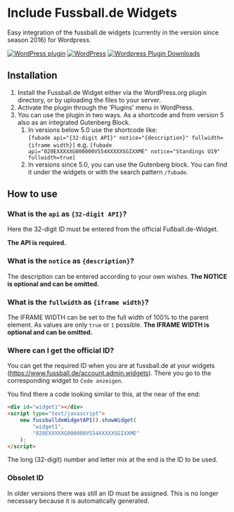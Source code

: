 # Include Fussball.de Widgets

Easy integration of the fussball.de widgets (currently in the version since season 2016) for Wordpress.

[![WordPress plugin](https://img.shields.io/wordpress/plugin/v/include-fussball-de-widgets.svg?style=flat-square)](https://wordpress.org/plugins/include-fussball-de-widgets)
[![WordPress](https://img.shields.io/wordpress/v/include-fussball-de-widgets.svg?style=flat-square)](https://wordpress.org/plugins/include-fussball-de-widgets)
[![Wordpress Plugin Downloads](https://img.shields.io/wordpress/plugin/dt/include-fussball-de-widgets.svg)](https://wordpress.org/plugins/include-fussball-de-widgets)

## Installation

1. Install the Fussball.de Widget either via the WordPress.org plugin directory, or by uploading the files to your server.
1. Activate the plugin through the 'Plugins' menu in WordPress.
1. You can use the plugin in two ways. As a shortcode and from version 5 also as an integrated Gutenberg Block.
   1. In versions below 5.0 use the shortcode like:  
      `[fubade api="{32-digit API}" notice="{description}" fullwidth={iframe width}]`
      e.g. `[fubade api="020EXXXXXG000000VS54XXXXXSGIXXME" notice="Standings U19" fullwidth=true]`
   1. In versions since 5.0, you can use the Gutenberg block. You can find it under the widgets or with the search pattern `/fubade`.

## How to use

### What is the `api` as `{32-digit API}`?

Here the 32-digit ID must be entered from the official Fußball.de-Widget.

**The API is required.**

### What is the `notice` as `{description}`?

The description can be entered according to your own wishes.
**The NOTICE is optional and can be omitted.**

### What is the `fullwidth` as `{iframe width}`?

The IFRAME WIDTH can be set to the full width of 100% to the parent element.
As values are only `true` or `1` possible.
**The IFRAME WIDTH is optional and can be omitted.**

### Where can I get the official ID?

You can get the required ID when you are at fussball.de at your widgets (<https://www.fussball.de/account.admin.widgets>). There you go to the corresponding widget to `Code anzeigen`.

You find there a code looking similar to this, at the near of the end:

```html
<div id="widget1"></div>
<script type="text/javascript">
	new fussballdeWidgetAPI().showWidget(
		"widget1",
		"020EXXXXXG000000VS54XXXXXSGIXXME"
	);
</script>
```

The long (32-digit) number and letter mix at the end is the ID to be used.

### Obsolet ID

In older versions there was still an ID must be assigned. This is no longer necessary because it is automatically generated.
